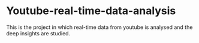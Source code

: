 # Youtube-real-time-data-analysis
This is the project in which real-time data from youtube is analysed and the deep insights are studied. 
